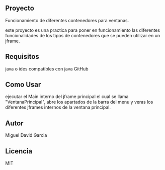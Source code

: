 ## Proyecto

Funcionamiento de diferentes contenedores para ventanas.

este proyecto es una practica para poner en funcionamiento las diferentes funcionalidades de los tipos de contenedores que se pueden utilizar en un jframe.

## Requisitos

java o ides compatibles con java
GitHub

## Como Usar

ejecutar el Main interno del jframe principal el cual se llama "VentanaPrincipal", abre los apartados de la barra del menu y veras los diferentes jframes internos de la ventana principal.

## Autor

Miguel David Garcia

## Licencia
MIT
